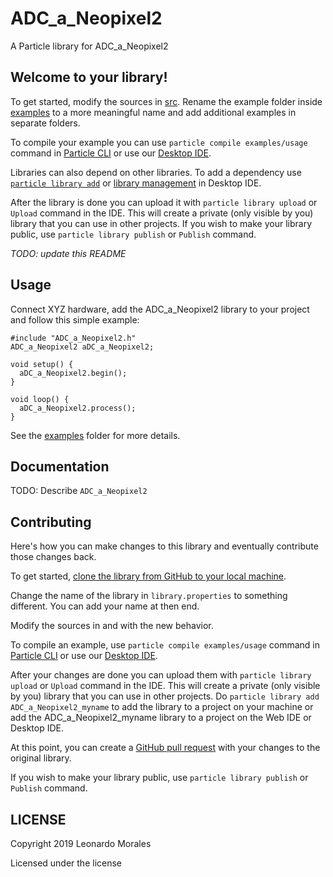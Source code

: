# ADC_a_Neopixel2

A Particle library for ADC_a_Neopixel2

## Welcome to your library!

To get started, modify the sources in [src](src). Rename the example folder inside [examples](examples) to a more meaningful name and add additional examples in separate folders.

To compile your example you can use `particle compile examples/usage` command in [Particle CLI](https://docs.particle.io/guide/tools-and-features/cli#update-your-device-remotely) or use our [Desktop IDE](https://docs.particle.io/guide/tools-and-features/dev/#compiling-code).

Libraries can also depend on other libraries. To add a dependency use [`particle library add`](https://docs.particle.io/guide/tools-and-features/cli#adding-a-library) or [library management](https://docs.particle.io/guide/tools-and-features/dev/#managing-libraries) in Desktop IDE.

After the library is done you can upload it with `particle library upload` or `Upload` command in the IDE. This will create a private (only visible by you) library that you can use in other projects. If you wish to make your library public, use `particle library publish` or `Publish` command.

_TODO: update this README_

## Usage

Connect XYZ hardware, add the ADC_a_Neopixel2 library to your project and follow this simple example:

```
#include "ADC_a_Neopixel2.h"
ADC_a_Neopixel2 aDC_a_Neopixel2;

void setup() {
  aDC_a_Neopixel2.begin();
}

void loop() {
  aDC_a_Neopixel2.process();
}
```

See the [examples](examples) folder for more details.

## Documentation

TODO: Describe `ADC_a_Neopixel2`

## Contributing

Here's how you can make changes to this library and eventually contribute those changes back.

To get started, [clone the library from GitHub to your local machine](https://help.github.com/articles/cloning-a-repository/).

Change the name of the library in `library.properties` to something different. You can add your name at then end.

Modify the sources in <src> and <examples> with the new behavior.

To compile an example, use `particle compile examples/usage` command in [Particle CLI](https://docs.particle.io/guide/tools-and-features/cli#update-your-device-remotely) or use our [Desktop IDE](https://docs.particle.io/guide/tools-and-features/dev/#compiling-code).

After your changes are done you can upload them with `particle library upload` or `Upload` command in the IDE. This will create a private (only visible by you) library that you can use in other projects. Do `particle library add ADC_a_Neopixel2_myname` to add the library to a project on your machine or add the ADC_a_Neopixel2_myname library to a project on the Web IDE or Desktop IDE.

At this point, you can create a [GitHub pull request](https://help.github.com/articles/about-pull-requests/) with your changes to the original library. 

If you wish to make your library public, use `particle library publish` or `Publish` command.

## LICENSE
Copyright 2019 Leonardo Morales

Licensed under the <insert your choice of license here> license
